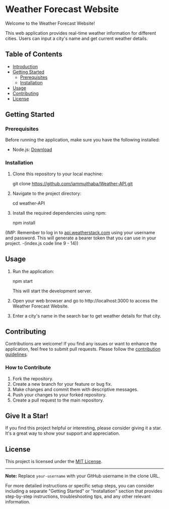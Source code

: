 # Weather Forecast Website

Welcome to the Weather Forecast Website! 

This web application provides real-time weather information for different cities. 
Users can input a city's name and get current weather details.

## Table of Contents
- [Introduction](#weather-forecast-website)
- [Getting Started](#getting-started)
  - [Prerequisites](#prerequisites)
  - [Installation](#installation)
- [Usage](#usage)
- [Contributing](#contributing)
- [License](#license)

## Getting Started

### Prerequisites
Before running the application, make sure you have the following installed:

- Node.js: [Download](https://nodejs.org/)

### Installation
1. Clone this repository to your local machine:

    git clone https://github.com/iammujthaba/Weather-API.git

2. Navigate to the project directory:

    cd weather-API

3. Install the required dependencies using npm:

    npm install

(IMP: Remember to log in to [api.weatherstack.com](https://weatherstack.com/documentation) using your username and password. This will generate a bearer token that you can use in your project. -(index.js code line 9 - 14))

## Usage
1. Run the application:

    npm start

    This will start the development server.

2. Open your web browser and go to http://localhost:3000 to access the Weather Forecast Website.

3. Enter a city's name in the search bar to get weather details for that city.

## Contributing
Contributions are welcome! 
If you find any issues or want to enhance the application, feel free to submit pull requests. 
Please follow the [contribution guidelines](CONTRIBUTING.md).

### How to Contribute
1. Fork the repository.
2. Create a new branch for your feature or bug fix.
3. Make changes and commit them with descriptive messages.
4. Push your changes to your forked repository.
5. Create a pull request to the main repository.

## Give It a Star!
If you find this project helpful or interesting, please consider giving it a star. It's a great way to show your support and appreciation.

## License
This project is licensed under the [MIT License](LICENSE).

---

**Note:** Replace `your-username` with your GitHub username in the clone URL.

For more detailed instructions or specific setup steps, you can consider including a separate "Getting Started" or "Installation" section that provides step-by-step instructions, troubleshooting tips, and any other relevant information.
